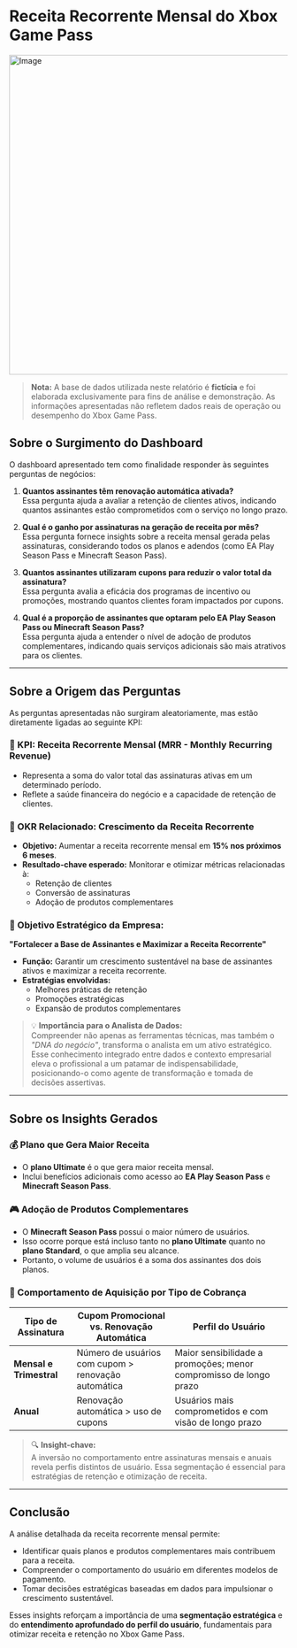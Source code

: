 # Receita Recorrente Mensal do Xbox Game Pass

<img width="1314" height="578" alt="Image" src="https://github.com/user-attachments/assets/aca684cc-6e30-46ae-891b-5f4443947f40" />

> **Nota:** A base de dados utilizada neste relatório é **fictícia** e foi elaborada exclusivamente para fins de análise e demonstração. As informações apresentadas não refletem dados reais de operação ou desempenho do Xbox Game Pass.

## Sobre o Surgimento do Dashboard

O dashboard apresentado tem como finalidade responder às seguintes perguntas de negócios:

1. **Quantos assinantes têm renovação automática ativada?**  
   Essa pergunta ajuda a avaliar a retenção de clientes ativos, indicando quantos assinantes estão comprometidos com o serviço no longo prazo.

2. **Qual é o ganho por assinaturas na geração de receita por mês?**  
   Essa pergunta fornece insights sobre a receita mensal gerada pelas assinaturas, considerando todos os planos e adendos (como EA Play Season Pass e Minecraft Season Pass).

3. **Quantos assinantes utilizaram cupons para reduzir o valor total da assinatura?**  
   Essa pergunta avalia a eficácia dos programas de incentivo ou promoções, mostrando quantos clientes foram impactados por cupons.

4. **Qual é a proporção de assinantes que optaram pelo EA Play Season Pass ou Minecraft Season Pass?**  
   Essa pergunta ajuda a entender o nível de adoção de produtos complementares, indicando quais serviços adicionais são mais atrativos para os clientes.

---

## Sobre a Origem das Perguntas

As perguntas apresentadas não surgiram aleatoriamente, mas estão diretamente ligadas ao seguinte KPI:

### 🔑 KPI: **Receita Recorrente Mensal (MRR - Monthly Recurring Revenue)**  
- Representa a soma do valor total das assinaturas ativas em um determinado período.  
- Reflete a saúde financeira do negócio e a capacidade de retenção de clientes.

### 🎯 OKR Relacionado: **Crescimento da Receita Recorrente**
- **Objetivo:** Aumentar a receita recorrente mensal em **15% nos próximos 6 meses**.  
- **Resultado-chave esperado:** Monitorar e otimizar métricas relacionadas à:
  - Retenção de clientes
  - Conversão de assinaturas
  - Adoção de produtos complementares

### 🏢 Objetivo Estratégico da Empresa:  
**"Fortalecer a Base de Assinantes e Maximizar a Receita Recorrente"**

- **Função:** Garantir um crescimento sustentável na base de assinantes ativos e maximizar a receita recorrente.
- **Estratégias envolvidas:**
  - Melhores práticas de retenção
  - Promoções estratégicas
  - Expansão de produtos complementares

> 💡 **Importância para o Analista de Dados:**  
> Compreender não apenas as ferramentas técnicas, mas também o *"DNA do negócio"*, transforma o analista em um ativo estratégico. Esse conhecimento integrado entre dados e contexto empresarial eleva o profissional a um patamar de indispensabilidade, posicionando-o como agente de transformação e tomada de decisões assertivas.

---

## Sobre os Insights Gerados

### 💰 Plano que Gera Maior Receita
- O **plano Ultimate** é o que gera maior receita mensal.
- Inclui benefícios adicionais como acesso ao **EA Play Season Pass** e **Minecraft Season Pass**.

### 🎮 Adoção de Produtos Complementares
- O **Minecraft Season Pass** possui o maior número de usuários.
- Isso ocorre porque está incluso tanto no **plano Ultimate** quanto no **plano Standard**, o que amplia seu alcance.
- Portanto, o volume de usuários é a soma dos assinantes dos dois planos.

### 🔁 Comportamento de Aquisição por Tipo de Cobrança

| Tipo de Assinatura | Cupom Promocional vs. Renovação Automática | Perfil do Usuário |
|--------------------|---------------------------------------------|-------------------|
| **Mensal e Trimestral** | Número de usuários com cupom > renovação automática | Maior sensibilidade a promoções; menor compromisso de longo prazo |
| **Anual** | Renovação automática > uso de cupons | Usuários mais comprometidos e com visão de longo prazo |

> 🔍 **Insight-chave:**  
> A inversão no comportamento entre assinaturas mensais e anuais revela perfis distintos de usuário. Essa segmentação é essencial para estratégias de retenção e otimização de receita.

---

## Conclusão

A análise detalhada da receita recorrente mensal permite:
- Identificar quais planos e produtos complementares mais contribuem para a receita.
- Compreender o comportamento do usuário em diferentes modelos de pagamento.
- Tomar decisões estratégicas baseadas em dados para impulsionar o crescimento sustentável.

Esses insights reforçam a importância de uma **segmentação estratégica** e do **entendimento aprofundado do perfil do usuário**, fundamentais para otimizar receita e retenção no Xbox Game Pass.
